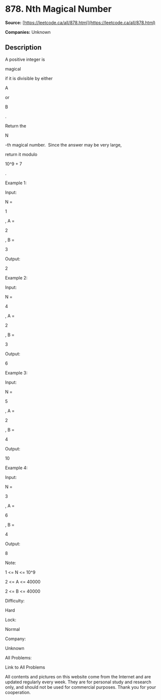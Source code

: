 # 878. Nth Magical Number

**Source:** [https://leetcode.ca/all/878.html](https://leetcode.ca/all/878.html)

**Companies:** Unknown

## Description

A positive integer is

magical

if it is divisible by either

A

or

B

.

Return the

N

-th magical number.  Since the answer may be
        very large,

return it modulo

10^9 + 7

.

Example 1:

Input:

N =

1

, A =

2

, B =

3

Output:

2

Example 2:

Input:

N =

4

, A =

2

, B =

3

Output:

6

Example 3:

Input:

N =

5

, A =

2

, B =

4

Output:

10

Example 4:

Input:

N =

3

, A =

6

, B =

4

Output:

8

Note:

1 <= N <= 10^9

2 <= A <= 40000

2 <= B <= 40000

Difficulty:

Hard

Lock:

Normal

Company:

Unknown

All Problems:

Link to All Problems

All contents and pictures on this website come from the Internet and are updated regularly every week. They are for personal study and research only, and should not be used for commercial purposes. Thank you for your cooperation.

